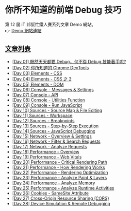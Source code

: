 # 你所不知道的前端 Debug 技巧

第 12 屆 iT 邦幫忙鐵人賽系列文章 Demo 網站。  
👉 [Demo 網站連結](https://sh1zuku.csie.io/demo)

## [文章列表](https://ithelp.ithome.com.tw/users/20129636/ironman/3382)

- [[Day 01] 既然天天都要 Debug，何不從 Debug 技能著手呢?](https://ithelp.ithome.com.tw/articles/10236769)
- [[Day 02] 你所知道的 Chrome DevTools](https://ithelp.ithome.com.tw/articles/10237339)
- [[Day 03] Elements - CSS](https://ithelp.ithome.com.tw/articles/10238150)
- [[Day 04] Elements - CSS 之 2](https://ithelp.ithome.com.tw/articles/10238903)
- [[Day 05] Elements - DOM](https://ithelp.ithome.com.tw/articles/10239614)
- [[Day 06] Console - Messages & Settings](https://ithelp.ithome.com.tw/articles/10240275)
- [[Day 07] Console - API](https://ithelp.ithome.com.tw/articles/10240826)
- [[Day 08] Console - Utilities Function](https://ithelp.ithome.com.tw/articles/10241598)
- [[Day 09] Console - Run JavaScript](https://ithelp.ithome.com.tw/articles/10242319)
- [[Day 10] Sources - Source Map & File Editing](https://ithelp.ithome.com.tw/articles/10242922)
- [[Day 11] Sources - Workspace](https://ithelp.ithome.com.tw/articles/10243538)
- [[Day 12] Sources - Breakpoints](https://ithelp.ithome.com.tw/articles/10244199)
- [[Day 13] Sources - Step-by-Step Execution](https://ithelp.ithome.com.tw/articles/10244199)
- [[Day 14] Sources - JavaScript Debugging](https://ithelp.ithome.com.tw/articles/10245161)
- [[Day 15] Network - Overview & Settings](https://ithelp.ithome.com.tw/articles/10245891)
- [[Day 16] Network - Filter & Search Requests](https://ithelp.ithome.com.tw/articles/10246590)
- [[Day 17] Network - Analyze Requests](https://ithelp.ithome.com.tw/articles/10247206)
- [[Day 18] Performance - Overview](https://ithelp.ithome.com.tw/articles/10247709)
- [[Day 19] Performance - Web Vitals](https://ithelp.ithome.com.tw/articles/10248039)
- [[Day 20] Performance - Critical Rendering Path](https://ithelp.ithome.com.tw/articles/10248286)
- [[Day 21] Performance - How Rendering Works](https://ithelp.ithome.com.tw/articles/10248720)
- [[Day 22] Performance - Rendering Optimization](https://ithelp.ithome.com.tw/articles/10249554)
- [[Day 23] Performance - Analyze Paint & Layers](https://ithelp.ithome.com.tw/articles/10249933)
- [[Day 24] Performance - Analyze Memory](https://ithelp.ithome.com.tw/articles/10250174)
- [[Day 25] Performance - Analyze Runtime Activities](https://ithelp.ithome.com.tw/articles/10250669)
- [[Day 26] Cookies - SameSite Attribute](https://ithelp.ithome.com.tw/articles/10251288)
- [[Day 27] Cross-Origin Resource Sharing (CORS)](https://ithelp.ithome.com.tw/articles/10251693/)
- [[Day 28] Device Simulation & Remote Debugging](https://ithelp.ithome.com.tw/articles/10252037/)
